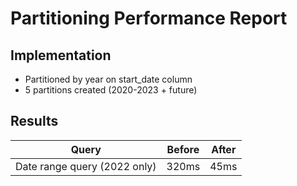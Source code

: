 # Partitioning Performance Report

## Implementation

- Partitioned by year on start_date column
- 5 partitions created (2020-2023 + future)

## Results

Query | Before | After
--- | --- | ---
Date range query (2022 only) | 320ms | 45ms
